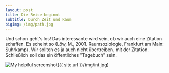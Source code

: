 ```yaml
---
layout: post
title: Die Reise beginnt
subtitle: Durch Zeit und Raum
bigimg: /img/path.jpg
---
```


Und schon geht's los! Das interessante wird sein, ob wir auch eine Zitation schaffen. Es scheint so (Löw, M., 2001. Raumsoziologie, Frankfurt am Main: Suhrkamp). Wir sollten es ja auch nicht übertreiben, mit der Zitation. Schließlich soll das ein öffentliches "Tagebuch" sein.

![My helpful screenshot]()({{ site.url }}/img/int.jpg)

